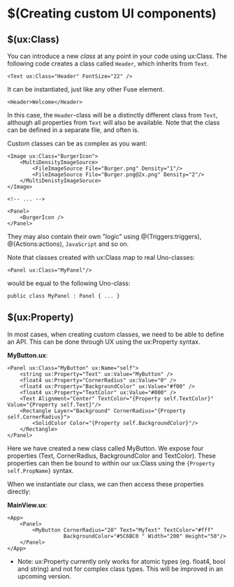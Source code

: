 # $(Creating custom UI components)

## $(ux:Class)

You can introduce a new _class_ at any point in your code using ux:Class. The following code creates a class called `Header`, which inherits from `Text`.

```
<Text ux:Class="Header" FontSize="22" />
```

It can be instantiated, just like any other Fuse element.

```
<Header>Welcome</Header>
```

In this case, the `Header`-class will be a distinctly different class from `Text`, although all properties from `Text` will also be available. Note that the class can be defined in a separate file, and often is.

Custom classes can be as complex as you want:

```
<Image ux:Class="BurgerIcon">
	<MultiDensityImageSource>
		<FileImageSource File="Burger.png" Density="1"/>
		<FileImageSource File="Burger.png@2x.png" Density="2"/>
	</MultiDenistyImageSoruce>
</Image>

<!-- ... -->

<Panel>
	<BurgerIcon />
</Panel>
```

They may also contain their own "logic" using @(Triggers:triggers), @(Actions:actions), `JavaScript` and so on.

Note that classes created with ux:Class map to real Uno-classes:

```
<Panel ux:Class="MyPanel"/>
```

would be equal to the following Uno-class:

```
public class MyPanel : Panel { ... }
```

## $(ux:Property)

In most cases, when creating custom classes, we need to be able to define an API. This can be done through UX using the ux:Property syntax.

__MyButton.ux__:

```
<Panel ux:Class="MyButton" ux:Name="self">
    <string ux:Property="Text" ux:Value="MyButton" />
    <float4 ux:Property="CornerRadius" ux:Value="0" />
    <float4 ux:Property="BackgroundColor" ux:Value="#f00" />
    <float4 ux:Property="TextColor" ux:Value="#000" />
    <Text Alignment="Center" TextColor="{Property self.TextColor}" Value="{Property self.Text}"/>
    <Rectangle Layer="Background" CornerRadius="{Property self.CornerRadius}">
        <SolidColor Color="{Property self.BackgroundColor}"/>
    </Rectangle>
</Panel>
```

Here we have created a new class called MyButton. We expose four properties (Text, CornerRadius, BackgroundColor and TextColor). These properties can then be bound to within our ux:Class using the `{Property self.PropName}` syntax.

When we instantiate our class, we can then access these properties directly:

__MainView.ux__:
```
<App>
	<Panel>
		<MyButton CornerRadius="20" Text="MyText" TextColor="#fff"
			      BackgroundColor="#5C6BC0 " Width="200" Height="50"/>
	</Panel>
</App>
```

- Note: ux:Property currently only works for atomic types (eg. float4, bool and string) and not for complex class types. This will be improved in an upcoming version.
